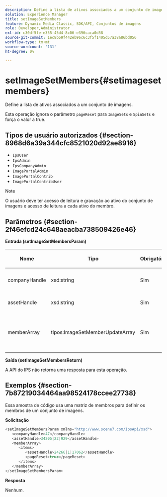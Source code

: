 ```yaml
---
description: Define a lista de ativos associados a um conjunto de imagens.
solution: Experience Manager
title: setImageSetMembers
feature: Dynamic Media Classic, SDK/API, Conjuntos de imagens
role: Developer,Administrator
exl-id: c30df5fe-e355-45d4-8c06-e396caca0d58
source-git-commit: 1ec8b59f442eb96c6c3f5f1405d57a38a86bd056
workflow-type: tm+mt
source-wordcount: '131'
ht-degree: 0%

---
```


# setImageSetMembers{#setimagesetmembers}

Define a lista de ativos associados a um conjunto de imagens.

Esta operação ignora o parâmetro `pageReset` para `ImageSets` e `SpinSets` e força o valor a true.

## Tipos de usuário autorizados {#section-8968d6a39a344cfc8521020d92ae8916}

* `IpsUser`
* `IpsAdmin`
* `IpsCompanyAdmin`
* `ImagePortalAdmin`
* `ImagePortalContrib`
* `ImagePortalContribUser`

>[!NOTE]
>
>O usuário deve ter acesso de leitura e gravação ao ativo do conjunto de imagens e acesso de leitura a cada ativo do membro.

## Parâmetros {#section-2f46efcd24c648aeacba738509426e46}

**Entrada (setImageSetMembersParam)**

<table id="table_0CBBB65BCEFD4125A4069A080DFC873A"> 
 <thead> 
  <tr> 
   <th colname="col1" class="entry"> <p>Nome </p> </th> 
   <th colname="col2" class="entry"> <p>Tipo </p> </th> 
   <th colname="col3" class="entry"> <p>Obrigatório </p> </th> 
   <th colname="col4" class="entry"> <p>Descrição </p> </th> 
  </tr> 
 </thead>
 <tbody> 
  <tr> 
   <td colname="col1"> <p><span class="codeph"> <span class="varname"> companyHandle</span> </span> </p> </td> 
   <td colname="col2"> <p><span class="codeph"> xsd:string</span> </p> </td> 
   <td colname="col3"> <p>Sim </p> </td> 
   <td colname="col4"> <p>Manuseio da empresa. </p> </td> 
  </tr> 
  <tr> 
   <td colname="col1"> <span class="codeph"> <span class="varname"> assetHandle</span> </span> </td> 
   <td colname="col2"> <span class="codeph"> xsd:string</span> </td> 
   <td colname="col3"> Sim </td> 
   <td colname="col4"> Identificador do conjunto de imagens. </td> 
  </tr> 
  <tr> 
   <td colname="col1"> <span class="codeph"> <span class="varname"> memberArray</span> </span> </td> 
   <td colname="col2"> <span class="codeph"> tipos:ImageSetMemberUpdateArray</span> </td> 
   <td colname="col3"> Sim </td> 
   <td colname="col4"> Matriz de membros do ativo que pertencem ao conjunto de imagens. </td> 
  </tr> 
 </tbody> 
</table>

**Saída (setImageSetMembersReturn)**

A API do IPS não retorna uma resposta para esta operação.

## Exemplos {#section-7b87219034464aa98524178ccee27738}

Essa amostra de código usa uma matriz de membros para definir os membros de um conjunto de imagens.

**Solicitação**

```java
<setImageSetMembersParam xmlns="http://www.scene7.com/IpsApi/xsd">
   <companyHandle>47</companyHandle>
   <assetHandle>34205|22|929</assetHandle>
   <memberArray>
      <items>
         <assetHandle>24266|1|17062</assetHandle>
         <pageReset>true</pageReset>
      </items>
   </memberArray>
</setImageSetMembersParam>
```

**Resposta**

Nenhum.
